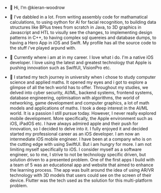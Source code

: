 - 👋 Hi, I’m @kieran-woodrow

- 🚀 I've dabbled in a lot. From writing assembly code for mathamatical calculations, to using oython for AI for facial recognition, to building data structures like BPlus trees from scratch in Java, to 3D graphics in Javascript and HTL to visully see the changes, to implementing design patterns in C++, to having complex sql quereies and database dumps, to having a Hero App in iOS and Swift. My profile has all the source code to the stuff i've played arpund with.

- 👀 Currently where i am at in my career. I love what i do. I'm a native iOS developer. I love using the latest and greatest technology that Apple is pushing innovation such as SwiftUI, VisionPro etc.

- 🌱 I started my tech journey in university when i chose to study computer science and applied maths. It opened my eyes and i got to explore a glimpse of all the tech world has to offer. Throughout my studies, we delved into cyber security, AI/ML, backend systems, frontend systems, database engineering, optimisation with algorithms, the world of networking, game development and computer graphics, a lot of math models and applications of maths. I took a deep interest in the AI/ML world. It is a passion I still pursue today. However, I never really explored mobile development. More specifically, the Apple environment such as iOS, iPadOS etc.
I have always admired apple and their push for innovation, so I decided to delve into it. I fully enjoyed it and decided started my professional career as an iOS developer. I am now an intermediate iOS mobile engineer. I have been at a company who is on the cutting edge with using SwiftUI. But i am hungry for more. I am not limiting myself specifically to iOS. I consider myself as a software engineer, so to me, I strive to not be technology specific driven, but solution driven to a presented problem. One of the first apps I build with a team of 5 was an educational app and website that aimed to enhance the learning process. The app was built around the idea of using AR/VR technology with 3D models that users could see on the screen of their device. Flutter was the tech used as the solution for this multi-platform problem.

<!---
kieran-woodrow/kieran-woodrow is a ✨ special ✨ repository because its `README.md` (this file) appears on your GitHub profile.
You can click the Preview link to take a look at your changes.
--->
